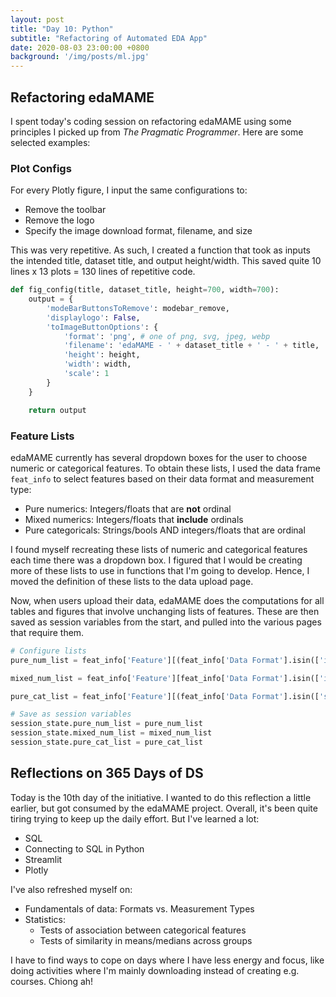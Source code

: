 ```yaml
---
layout: post
title: "Day 10: Python"
subtitle: "Refactoring of Automated EDA App"
date: 2020-08-03 23:00:00 +0800
background: '/img/posts/ml.jpg'
---
```


## Refactoring edaMAME
I spent today's coding session on refactoring edaMAME using some principles I picked up from *The Pragmatic Programmer*. Here are some selected examples:

### Plot Configs
For every Plotly figure, I input the same configurations to:

* Remove the toolbar
* Remove the logo
* Specify the image download format, filename, and size

This was very repetitive. As such, I created a function that took as inputs the intended title, dataset title, and output height/width. This saved quite 10 lines x 13 plots = 130 lines of repetitive code.

```py
def fig_config(title, dataset_title, height=700, width=700):
    output = {
        'modeBarButtonsToRemove': modebar_remove,
        'displaylogo': False,
        'toImageButtonOptions': {
            'format': 'png', # one of png, svg, jpeg, webp
            'filename': 'edaMAME - ' + dataset_title + ' - ' + title,
            'height': height,
            'width': width,
            'scale': 1
        }
    }

    return output
```

### Feature Lists
edaMAME currently has several dropdown boxes for the user to choose numeric or categorical features. To obtain these lists, I used the data frame `feat_info` to select features based on their data format and measurement type:

* Pure numerics: Integers/floats that are **not** ordinal
* Mixed numerics: Integers/floats that **include** ordinals
* Pure categoricals: Strings/bools AND integers/floats that are ordinal

I found myself recreating these lists of numeric and categorical features each time there was a dropdown box. I figured that I would be creating more of these lists to use in functions that I'm going to develop. Hence, I moved the definition of these lists to the data upload page.

Now, when users upload their data, edaMAME does the computations for all tables and figures that involve unchanging lists of features. These are then saved as session variables from the start, and pulled into the various pages that require them.

```py
# Configure lists
pure_num_list = feat_info['Feature'][(feat_info['Data Format'].isin(['integer', 'float'])) & (~feat_info['Measurement Type'].str.contains('ordinal'))].reset_index(drop=True).to_list()

mixed_num_list = feat_info['Feature'][feat_info['Data Format'].isin(['integer', 'float'])].reset_index(drop=True).to_list()

pure_cat_list = feat_info['Feature'][(feat_info['Data Format'].isin(['string', 'bool'])) | (feat_info['Measurement Type'].str.contains('ordinal'))].reset_index(drop=True).to_list()

# Save as session variables
session_state.pure_num_list = pure_num_list
session_state.mixed_num_list = mixed_num_list
session_state.pure_cat_list = pure_cat_list
```

## Reflections on 365 Days of DS
Today is the 10th day of the initiative. I wanted to do this reflection a little earlier, but got consumed by the edaMAME project. Overall, it's been quite tiring trying to keep up the daily effort. But I've learned a lot:

* SQL
* Connecting to SQL in Python
* Streamlit
* Plotly

I've also refreshed myself on:

* Fundamentals of data: Formats vs. Measurement Types
* Statistics:
    * Tests of association between categorical features
    * Tests of similarity in means/medians across groups

I have to find ways to cope on days where I have less energy and focus, like doing activities where I'm mainly downloading instead of creating e.g. courses. Chiong ah!